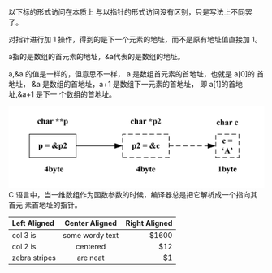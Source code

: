 以下标的形式访问在本质上 与以指针的形式访问没有区别，只是写法上不同罢了。

对指针进行加 1 操作，得到的是下一个元素的地址，而不是原有地址值直接加 1。

a指的是数组的首元素的地址，&a代表的是数组的地址。

a,&a 的值是一样的，但意思不一样，
a 是数组首元素的首地址，也就是 a[0]的 首地址，
&a 是数组的首地址，a+1 是数组下一元素的首地址，
即 a[1]的首地址,&a+1 是下一 个数组的首地址。



![二级指针](二级指针.png)  
C 语言中，当一维数组作为函数参数的时候，编译器总是把它解析成一个指向其首元 素首地址的指针。


| Left Aligned  | Center Aligned  | Right Aligned |
|:------------- |:---------------:| -------------:|
| col 3 is      | some wordy text |         $1600 |
| col 2 is      | centered        |           $12 |
| zebra stripes | are neat        |            $1 |
